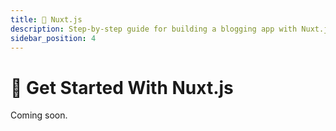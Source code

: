 ```yaml
---
title: 🚧 Nuxt.js
description: Step-by-step guide for building a blogging app with Nuxt.js.
sidebar_position: 4
---
```


# 🚧 Get Started With Nuxt.js

Coming soon.
